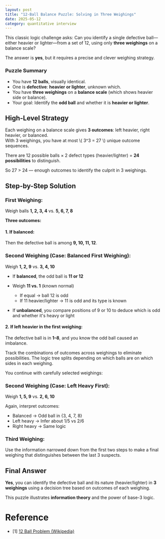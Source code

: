 ```yaml
---
layout: post
title: "12-Ball Balance Puzzle: Solving in Three Weighings"
date: 2025-05-12
category: quantitative interview
---
```


This classic logic challenge asks: Can you identify a single defective ball—either heavier or lighter—from a set of 12, using only **three weighings** on a balance scale?

The answer is **yes**, but it requires a precise and clever weighing strategy.

### Puzzle Summary

- You have **12 balls**, visually identical.
- One is **defective**: **heavier or lighter**, unknown which.
- You have **three weighings** on a **balance scale** (which shows heavier side or balance).
- Your goal: Identify the **odd ball** and whether it is **heavier or lighter**.

## High-Level Strategy

Each weighing on a balance scale gives **3 outcomes**: left heavier, right heavier, or balanced.  
With 3 weighings, you have at most \\( 3^3 = 27 \\) unique outcome sequences.

There are 12 possible balls × 2 defect types (heavier/lighter) = **24 possibilities** to distinguish.

So 27 > 24 — enough outcomes to identify the culprit in 3 weighings.

## Step-by-Step Solution

### First Weighing:
Weigh balls **1, 2, 3, 4** vs. **5, 6, 7, 8**

**Three outcomes:**

#### 1. If balanced:
Then the defective ball is among **9, 10, 11, 12**.

### Second Weighing (Case: Balanced First Weighing):
Weigh **1, 2, 9** vs. **3, 4, 10**

- If **balanced**, the odd ball is **11 or 12**
- Weigh **11 vs. 1** (known normal)
  - If equal → ball 12 is odd
  - If 11 heavier/lighter → 11 is odd and its type is known

- If **unbalanced**, you compare positions of 9 or 10 to deduce which is odd and whether it's heavy or light

#### 2. If **left heavier** in the first weighing:
The defective ball is in **1–8**, and you know the odd ball caused an imbalance.

Track the combinations of outcomes across weighings to eliminate possibilities. The logic tree splits depending on which balls are on which sides in each weighing.

You continue with carefully selected weighings:

### Second Weighing (Case: Left Heavy First):
Weigh **1, 5, 9** vs. **2, 6, 10**

Again, interpret outcomes:

- Balanced → Odd ball in {3, 4, 7, 8}
- Left heavy → Infer about 1/5 vs 2/6
- Right heavy → Same logic

### Third Weighing:
Use the information narrowed down from the first two steps to make a final weighing that distinguishes between the last 3 suspects.

## Final Answer

**Yes**, you can identify the defective ball and its nature (heavier/lighter) in **3 weighings** using a decision tree based on outcomes of each weighing.

This puzzle illustrates **information theory** and the power of base-3 logic.

# Reference

* [1] [12 Ball Problem (Wikipedia)](https://en.wikipedia.org/wiki/Balance_puzzle#12-ball_problem)